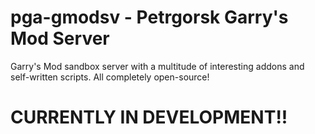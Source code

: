 # pga-gmodsv - Petrgorsk Garry's Mod Server
Garry's Mod sandbox server with a multitude of interesting addons and self-written scripts. All completely open-source!

# CURRENTLY IN DEVELOPMENT!!
